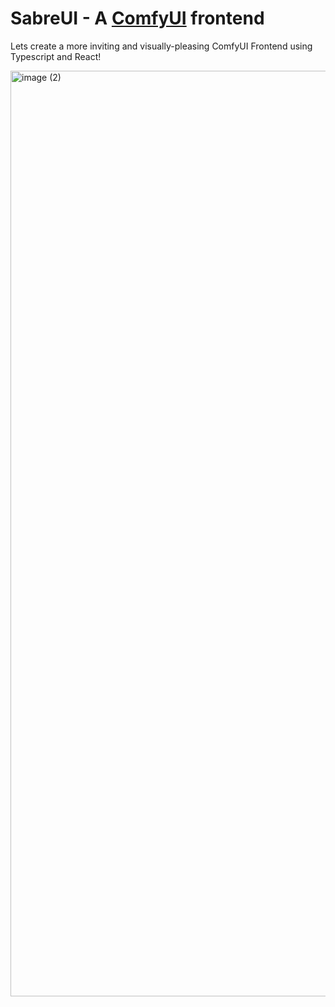 # SabreUI - A [ComfyUI](https://github.com/comfyanonymous/ComfyUI) frontend

Lets create a more inviting and visually-pleasing ComfyUI Frontend using Typescript and React!

<img width="1481" alt="image (2)" src="https://github.com/exdysa/SabreUI/assets/91800957/fbacfdb4-3941-4da5-aa3c-79787a3f4d22">
